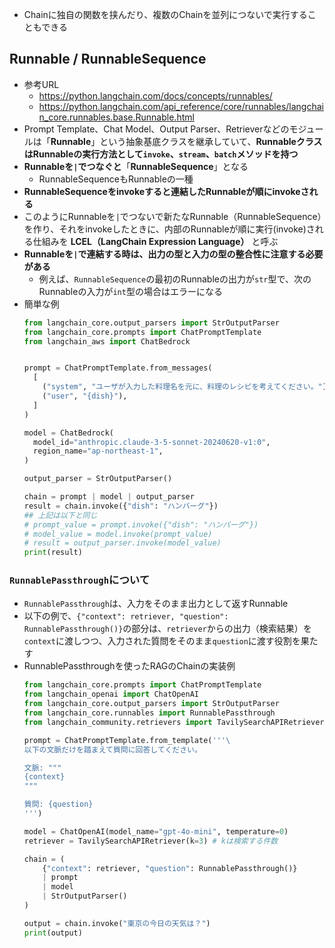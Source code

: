 - Chainに独自の関数を挟んだり、複数のChainを並列につないで実行することもできる

## Runnable / RunnableSequence
- 参考URL
  - https://python.langchain.com/docs/concepts/runnables/
  - https://python.langchain.com/api_reference/core/runnables/langchain_core.runnables.base.Runnable.html
- Prompt Template、Chat Model、Output Parser、Retrieverなどのモジュールは「**Runnable**」という抽象基底クラスを継承していて、**RunnableクラスはRunnableの実行方法として`invoke`、`stream`、`batch`メソッドを持つ**
- **Runnableを`|`でつなぐと**「**RunnableSequence**」となる
  - RunnableSequenceもRunnableの一種
- **RunnableSequenceをinvokeすると連結したRunnableが順にinvokeされる**
- このようにRunnableを`|`でつないで新たなRunnable（RunnableSequence）を作り、それをinvokeしたときに、内部のRunnableが順に実行(invoke)される仕組みを **LCEL（LangChain Expression Language）** と呼ぶ
- **Runnableを`|`で連結する時は、出力の型と入力の型の整合性に注意する必要がある**
  - 例えば、`RunnableSequence`の最初のRunnableの出力が`str`型で、次のRunnableの入力が`int`型の場合はエラーになる
- 簡単な例  
  ```python
  from langchain_core.output_parsers import StrOutputParser
  from langchain_core.prompts import ChatPromptTemplate
  from langchain_aws import ChatBedrock


  prompt = ChatPromptTemplate.from_messages(
    [
      ("system", "ユーザが入力した料理名を元に、料理のレシピを考えてください。"),
      ("user", "{dish}"),
    ]
  )

  model = ChatBedrock(
    model_id="anthropic.claude-3-5-sonnet-20240620-v1:0",
    region_name="ap-northeast-1",
  )

  output_parser = StrOutputParser()

  chain = prompt | model | output_parser
  result = chain.invoke({"dish": "ハンバーグ"})
  ## 上記は以下と同じ
  # prompt_value = prompt.invoke({"dish": "ハンバーグ"})
  # model_value = model.invoke(prompt_value)
  # result = output_parser.invoke(model_value)
  print(result)
  ```

### `RunnablePassthrough`について
- `RunnablePassthrough`は、入力をそのまま出力として返すRunnable
- 以下の例で、`{"context": retriever, "question": RunnablePassthrough()}`の部分は、`retriever`からの出力（検索結果）を`context`に渡しつつ、入力された質問をそのまま`question`に渡す役割を果たす
- RunnablePassthroughを使ったRAGのChainの実装例    
  ```python
  from langchain_core.prompts import ChatPromptTemplate
  from langchain_openai import ChatOpenAI
  from langchain_core.output_parsers import StrOutputParser
  from langchain_core.runnables import RunnablePassthrough
  from langchain_community.retrievers import TavilySearchAPIRetriever

  prompt = ChatPromptTemplate.from_template('''\
  以下の文脈だけを踏まえて質問に回答してください。

  文脈: """
  {context}
  """

  質問: {question}
  ''')

  model = ChatOpenAI(model_name="gpt-4o-mini", temperature=0)
  retriever = TavilySearchAPIRetriever(k=3) # kは検索する件数

  chain = (
      {"context": retriever, "question": RunnablePassthrough()}
      | prompt
      | model
      | StrOutputParser()
  )

  output = chain.invoke("東京の今日の天気は？")
  print(output)
  ```
